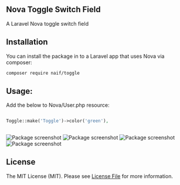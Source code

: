 ## Nova Toggle Switch Field

A Laravel Nova toggle switch field
## Installation

You can install the package in to a Laravel app that uses Nova via composer:

```bash
composer require naif/toggle
```

## Usage:
Add the below to Nova/User.php resource:

```php

Toggle::make('Toggle')->color('green'),
            
```

![Package screenshot](https://raw.githubusercontent.com/naifalshaye/toggle-switch/master/screenshots/image1.png)
![Package screenshot](https://raw.githubusercontent.com/naifalshaye/toggle-switch/master/screenshots/image2.png)
![Package screenshot](https://raw.githubusercontent.com/naifalshaye/toggle-switch/master/screenshots/image3.png)
![Package screenshot](https://raw.githubusercontent.com/naifalshaye/toggle-switch/master/screenshots/image4.png)
## License

The MIT License (MIT). Please see [License File](LICENSE.md) for more information.
